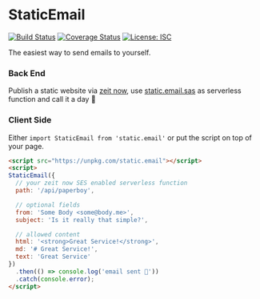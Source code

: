 # StaticEmail

[![Build Status](https://travis-ci.com/WebReflection/static.email.svg?branch=master)](https://travis-ci.com/WebReflection/static.email) [![Coverage Status](https://coveralls.io/repos/github/WebReflection/static.email/badge.svg?branch=master)](https://coveralls.io/github/WebReflection/static.email?branch=master) [![License: ISC](https://img.shields.io/badge/License-ISC-yellow.svg)](https://opensource.org/licenses/ISC)


The easiest way to send emails to yourself.


### Back End

Publish a static website via [zeit now](https://zeit.co/), use [static.email.sas](https://github.com/WebReflection/static.email.ses#readme) as serverless function and call it a day 🎉


### Client Side

Either `import StaticEmail from 'static.email'` or put the script on top of your page.

```html
<script src="https://unpkg.com/static.email"></script>
<script>
StaticEmail({
  // your zeit now SES enabled serverless function
  path: '/api/paperboy',

  // optional fields
  from: 'Some Body <some@body.me>',
  subject: 'Is it really that simple?',

  // allowed content
  html: '<strong>Great Service!</strong>',
  md: '# Great Service!',
  text: 'Great Service'
})
  .then(() => console.log('email sent 🎉'))
  .catch(console.error);
</script>
```
